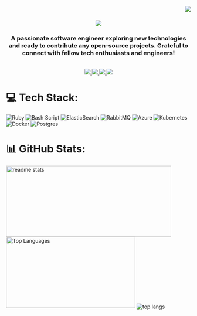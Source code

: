 
<img align="right" src="https://visitor-badge.laobi.icu/badge?page_id=Shahid5245.Shahid5245" />

<h1 align="center">
    <img src="https://readme-typing-svg.herokuapp.com/?font=Righteous&size=35&center=true&vCenter=true&width=500&height=70&duration=4000&lines=👋+Hi+There!;+I'm+Shahid!;" />
</h1>

<h3 align="center">A passionate software engineer exploring new technologies and ready to contribute any open-source projects. Grateful to connect with fellow tech enthusiasts and engineers!</h3>

<br/>
<div align="center"> 
  <a href="mailto:mohamedshahid5245@gmail.com">
    <img src="https://img.shields.io/badge/Gmail-333333?style=for-the-badge&logo=gmail&logoColor=red" />
  </a>
  <a href="https://linkedin.com/in/shahid5245/" target="_blank">
    <img src="https://img.shields.io/badge/LinkedIn-0077B5?style=for-the-badge&logo=linkedin&logoColor=white" target="_blank" />
  </a>
  <a href="https://www.instagram.com/shahid.dev?igsh=MTJnOGlhM3Vxd3Y4OQ==" target="_blank">
     <img src="https://img.shields.io/badge/Instagram-E4405F?style=for-the-badge&logo=instagram&logoColor=white" target="_blank" /> 
  </a>
  <a href="https://x.com/shahid__s_" target="_blank">
     <img src="https://img.shields.io/badge/X-black.svg?logo=X&logoColor=white" target="_blank" /> 
  </a>
</div>

# 💻 Tech Stack:
![Ruby](https://img.shields.io/badge/ruby-%23CC342D.svg?style=for-the-badge&logo=ruby&logoColor=white) ![Bash Script](https://img.shields.io/badge/bash_script-%23121011.svg?style=for-the-badge&logo=gnu-bash&logoColor=white) ![ElasticSearch](https://img.shields.io/badge/-ElasticSearch-005571?style=for-the-badge&logo=elasticsearch) ![RabbitMQ](https://img.shields.io/badge/rabbitmq-FF6600?style=for-the-badge&logo=rabbitmq&logoColor=white) ![Azure](https://img.shields.io/badge/azure-%230072C6.svg?style=for-the-badge&logo=microsoftazure&logoColor=white) ![Kubernetes](https://img.shields.io/badge/kubernetes-%23326ce5.svg?style=for-the-badge&logo=kubernetes&logoColor=white) ![Docker](https://img.shields.io/badge/docker-%230db7ed.svg?style=for-the-badge&logo=docker&logoColor=white) ![Postgres](https://img.shields.io/badge/postgres-%23316192.svg?style=for-the-badge&logo=postgresql&logoColor=white)


# 📊 GitHub Stats:
<img width="450" height="194" src="https://github-readme-stats-salesp07.vercel.app/api?username=Shahid5245&count_private=true&show_icons=true&theme=react&rank_icon=github&border_radius=10" alt="readme stats" />
<img width="352" height="194" src="https://github-readme-stats.vercel.app/api/top-langs/?username=Shahid5245&theme=react&hide_border=true&include_all_commits=true&count_private=true&layout=compact" alt="Top Languages" />
<img align="center" src="https://github-readme-streak-stats.herokuapp.com/?user=Shahid5245&theme=react&hide_border=true" alt="top langs" />

